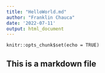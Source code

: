 ```yaml
---
title: "HelloWorld.md"
author: "Franklin Chauca"
date: '2022-07-11'
output: html_document
---
```


```{r setup, include=FALSE}
knitr::opts_chunk$set(echo = TRUE)
```

## This is a markdown file